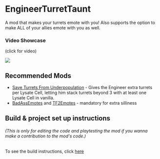 ﻿# EngineerTurretTaunt

A mod that makes your turrets emote with you! Also supports the option to make ALL of your allies emote with you as well.

### Video Showcase
(click for video)

[![](https://i.ibb.co/nCzygFp/fullimage.png)](https://www.youtube.com/watch?v=-fDgnOwtLoA)

## Recommended Mods

* [Save Turrets From Underpopulation](https://thunderstore.io/package/Vegetableaux/Save_Turrets_From_Underpopulation/) - Gives the Engineer extra turrets per Lysate Cell, letting him stack turrets beyond 3 with at least one Lysate Cell in vanilla.
* [BadAssEmotes](https://thunderstore.io/package/MetrosexualFruitcake/BadAssEmotes/) and [TF2Emotes](https://thunderstore.io/package/MetrosexualFruitcake/TF2Emotes/) - mandatory for extra silliness

## Build & project set up instructions

###### (This is only for editing the code and playtesting the mod if you wanna make a contribution to the mod's code.)

To see the build instructions, click [here](https://github.com/KaanGaming/EngineerTurretTaunt/blob/master/BUILD.md)

